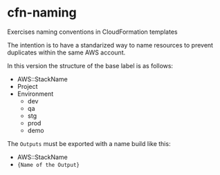 # cfn-naming

Exercises naming conventions in CloudFormation templates

The intention is to have a standarized way to name resources to prevent duplicates within the same
AWS account.

In this version the structure of the base label is as follows:

* AWS::StackName
* Project
* Environment
    * dev
    * qa
    * stg
    * prod
    * demo

The `Outputs` must be exported with a name build like this:

* AWS::StackName
* `{Name of the Output}`